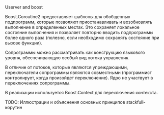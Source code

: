 Userver and boost

Boost.Coroutine2 предоставляет шаблоны для обобщенных подпрограмм, которые позволяют приостанавливать и возобновлять выполнение в определенных местах. Это сохраняет локальное состояние выполнения и позволяет повторно вводить подпрограммы более одного раза (полезно, если необходимо сохранять состояние при вызове функции).

Сопрограммы можно рассматривать как конструкцию языкового уровня, обеспечивающую особый вид потока управления.

В отличие от потоков, которые являются упреждающими, переключатели сопрограммы являются совместными (программист контролирует, когда произойдет переключение). Ядро не участвует в переключениях сопрограммы.

В реализации используется Boost.Context для переключения контекста.

TODO: Иллюстрации и объяснения основных принципов stackfull-корутин